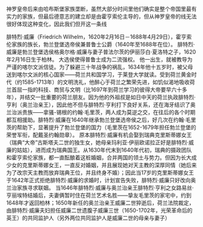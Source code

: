 神罗皇帝后来由哈布斯堡家族垄断，虽然大部分时间里他们确实是整个帝国里最有实力的家族，但最后德意志的建立却是由霍亨索伦主导的，但从神罗皇帝的线无法很好体现这种变化，因此我们但开这一条线

腓特烈·威廉（Friedrich Wilhelm，1620年2月16日－1688年4月29日），霍亨索伦家族的族长，勃兰登堡选帝侯兼普鲁士公爵（1640年至1688年在位）。
腓特烈·威廉是勃兰登堡选侯格奥尔格·威廉与妻子普法尔茨的伊丽莎白·夏洛特之子，1620年2月16日生于柏林。
大选侯使得普鲁士成为二流强权。
他一出生，就被教导为严谨的喀尔文派信徒。为了躲避三十年战争的祸乱，1634年他十五岁时，被父母送到喀尔文派的核心国家——荷兰共和国学习，于莱登大学就读。受到荷兰黄金时代（约1585-1713年）的文明洗礼，他醉心于荷兰之繁荣先进，如饥似渴地吸收荷兰首屈一指的科技、商贸与文明（比1697年到荷兰学习的彼得大帝要早六十多年），并结交一批重要的荷兰朋友。因为他的外祖叔是如日中天的荷兰执政腓特烈·亨利（奥兰治亲王），因此他不但与腓特烈·亨利打下良好关系，还在海牙结识了奥兰治派贵族——拿骚-锡根的约翰·毛里茨，两人成为莫逆之交，在往后的各个时期都互相援助。腓特烈·威廉在1640年继承勃兰登堡选帝侯之后，好几次在约翰·毛里茨的帮助下，显著提升了勃兰登堡的国力（毛里茨在1652-1679年担任勃兰登堡的荣誉军衔，配戴圣约翰勋章）。
原本腓特烈·威廉有机会娶到瑞典克里斯蒂娜女王（瑞典“大帝”古斯塔夫二世的独生女，她母亲玛利亚·伊丽欧诺拉正好是腓特烈·威廉的姑姑），进而成为瑞典国王。从1630年代末到1640年代初，瑞典的摄政团队和霍亨索伦家族，都一直酝酿着这桩婚姻，合并两国的领土与势力。但因为长大成少女的克里斯蒂娜女王，一直反对婚姻，并且展现她对天主教的深厚同情（她后来为了改宗天主教而放弃瑞典王位，并且终身不婚）；因此当17岁的克里斯蒂娜女王于1642年正式拒绝腓特烈·威廉的求婚时，计划宣告失败，腓特烈·威廉只好改向奥兰治家族寻求联姻。
当1646年腓特烈·威廉与奥兰治亲王腓特烈·亨利之女路易丝·亨丽埃特结婚后，夫妻俩暂时住在荷兰艺术名胜——挚友毛里茨的家宅中，约到1648年才返回柏林；1650年新任的奥兰治亲王威廉二世猝逝后，荷兰法院裁定，由腓特烈·威廉夫妇担任威廉二世遗腹子威廉三世（1650-1702年，光荣革命后的英王）的共同监护人（另外两位共同监护人是威廉二世的母亲与妻子）
